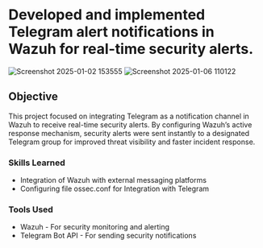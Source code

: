 # Developed and implemented Telegram alert notifications in Wazuh for real-time security alerts.

![Screenshot 2025-01-02 153555](https://github.com/user-attachments/assets/20860d84-8f31-4727-83cd-9b9a8ba2db41)
![Screenshot 2025-01-06 110122](https://github.com/user-attachments/assets/4f5969da-4f98-4fbe-8b6d-ddf1b5163d3f)

## Objective

This project focused on integrating Telegram as a notification channel in Wazuh to receive real-time security alerts. By configuring Wazuh’s active response mechanism, security alerts were sent instantly to a designated Telegram group for improved threat visibility and faster incident response.

### Skills Learned

- Integration of Wazuh with external messaging platforms
- Configuring file ossec.conf for Integration with Telegram

### Tools Used

- Wazuh - For security monitoring and alerting
- Telegram Bot API - For sending security notifications


